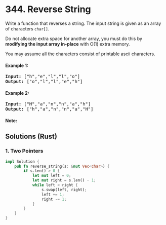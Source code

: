 # 344. Reverse String
Write a function that reverses a string. The input string is given as an array of characters <code>char[]</code>.

Do not allocate extra space for another array, you must do this by **modifying the input array in-place** with O(1) extra memory.

You may assume all the characters consist of printable ascii characters.

#### Example 1:
<pre>
<strong>Input:</strong> ["h","e","l","l","o"]
<strong>Output:</strong> ["o","l","l","e","h"]
</pre>

#### Example 2:
<pre>
<strong>Input:</strong> ["H","a","n","n","a","h"]
<strong>Output:</strong> ["h","a","n","n","a","H"]
</pre>

#### Note:

## Solutions (Rust)

### 1. Two Pointers
```Rust
impl Solution {
    pub fn reverse_string(s: &mut Vec<char>) {
        if s.len() > 0 {
            let mut left = 0;
            let mut right = s.len() - 1;
            while left < right {
                s.swap(left, right);
                left += 1;
                right -= 1;
            }
        }
    }
}
```
